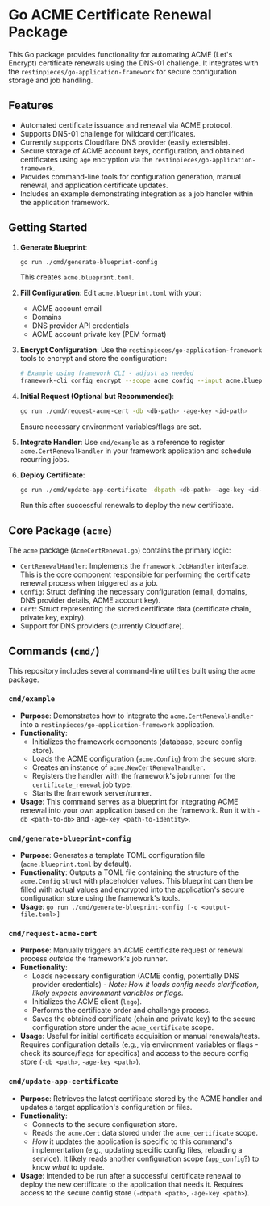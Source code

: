 # Go ACME Certificate Renewal Package

This Go package provides functionality for automating ACME (Let's Encrypt) certificate renewals using the DNS-01 challenge. It integrates with the `restinpieces/go-application-framework` for secure configuration storage and job handling.

## Features

*   Automated certificate issuance and renewal via ACME protocol.
*   Supports DNS-01 challenge for wildcard certificates.
*   Currently supports Cloudflare DNS provider (easily extensible).
*   Secure storage of ACME account keys, configuration, and obtained certificates using `age` encryption via the `restinpieces/go-application-framework`.
*   Provides command-line tools for configuration generation, manual renewal, and application certificate updates.
*   Includes an example demonstrating integration as a job handler within the application framework.

## Getting Started

1. **Generate Blueprint**:
   ```bash
   go run ./cmd/generate-blueprint-config
   ```
   This creates `acme.blueprint.toml`.

2. **Fill Configuration**: 
   Edit `acme.blueprint.toml` with your:
   - ACME account email
   - Domains
   - DNS provider API credentials
   - ACME account private key (PEM format)

3. **Encrypt Configuration**: 
   Use the `restinpieces/go-application-framework` tools to encrypt and store the configuration:
   ```bash
   # Example using framework CLI - adjust as needed
   framework-cli config encrypt --scope acme_config --input acme.blueprint.toml --age-key path/to/age.key
   ```

4. **Initial Request (Optional but Recommended)**:
   ```bash
   go run ./cmd/request-acme-cert -db <db-path> -age-key <id-path>
   ```
   Ensure necessary environment variables/flags are set.

5. **Integrate Handler**: 
   Use `cmd/example` as a reference to register `acme.CertRenewalHandler` in your framework application and schedule recurring jobs.

6. **Deploy Certificate**:
   ```bash
   go run ./cmd/update-app-certificate -dbpath <db-path> -age-key <id-path>
   ```
   Run this after successful renewals to deploy the new certificate.


## Core Package (`acme`)

The `acme` package (`AcmeCertRenewal.go`) contains the primary logic:

*   `CertRenewalHandler`: Implements the `framework.JobHandler` interface. This is the core component responsible for performing the certificate renewal process when triggered as a job.
*   `Config`: Struct defining the necessary configuration (email, domains, DNS provider details, ACME account key).
*   `Cert`: Struct representing the stored certificate data (certificate chain, private key, expiry).
*   Support for DNS providers (currently Cloudflare).

## Commands (`cmd/`)

This repository includes several command-line utilities built using the `acme` package.

### `cmd/example`

*   **Purpose**: Demonstrates how to integrate the `acme.CertRenewalHandler` into a `restinpieces/go-application-framework` application.
*   **Functionality**:
    *   Initializes the framework components (database, secure config store).
    *   Loads the ACME configuration (`acme.Config`) from the secure store.
    *   Creates an instance of `acme.NewCertRenewalHandler`.
    *   Registers the handler with the framework's job runner for the `certificate_renewal` job type.
    *   Starts the framework server/runner.
*   **Usage**: This command serves as a blueprint for integrating ACME renewal into your own application based on the framework. Run it with `-db <path-to-db>` and `-age-key <path-to-identity>`.

### `cmd/generate-blueprint-config`

*   **Purpose**: Generates a template TOML configuration file (`acme.blueprint.toml` by default).
*   **Functionality**: Outputs a TOML file containing the structure of the `acme.Config` struct with placeholder values. This blueprint can then be filled with actual values and encrypted into the application's secure configuration store using the framework's tools.
*   **Usage**: `go run ./cmd/generate-blueprint-config [-o <output-file.toml>]`

### `cmd/request-acme-cert`

*   **Purpose**: Manually triggers an ACME certificate request or renewal process *outside* the framework's job runner.
*   **Functionality**:
    *   Loads necessary configuration (ACME config, potentially DNS provider credentials) - *Note: How it loads config needs clarification, likely expects environment variables or flags*.
    *   Initializes the ACME client (`lego`).
    *   Performs the certificate order and challenge process.
    *   Saves the obtained certificate (chain and private key) to the secure configuration store under the `acme_certificate` scope.
*   **Usage**: Useful for initial certificate acquisition or manual renewals/tests. Requires configuration details (e.g., via environment variables or flags - check its source/flags for specifics) and access to the secure config store (`-db <path>`, `-age-key <path>`).

### `cmd/update-app-certificate`

*   **Purpose**: Retrieves the latest certificate stored by the ACME handler and updates a target application's configuration or files.
*   **Functionality**:
    *   Connects to the secure configuration store.
    *   Reads the `acme.Cert` data stored under the `acme_certificate` scope.
    *   *How* it updates the application is specific to this command's implementation (e.g., updating specific config files, reloading a service). It likely reads another configuration scope (`app_config`?) to know *what* to update.
*   **Usage**: Intended to be run after a successful certificate renewal to deploy the new certificate to the application that needs it. Requires access to the secure config store (`-dbpath <path>`, `-age-key <path>`).
